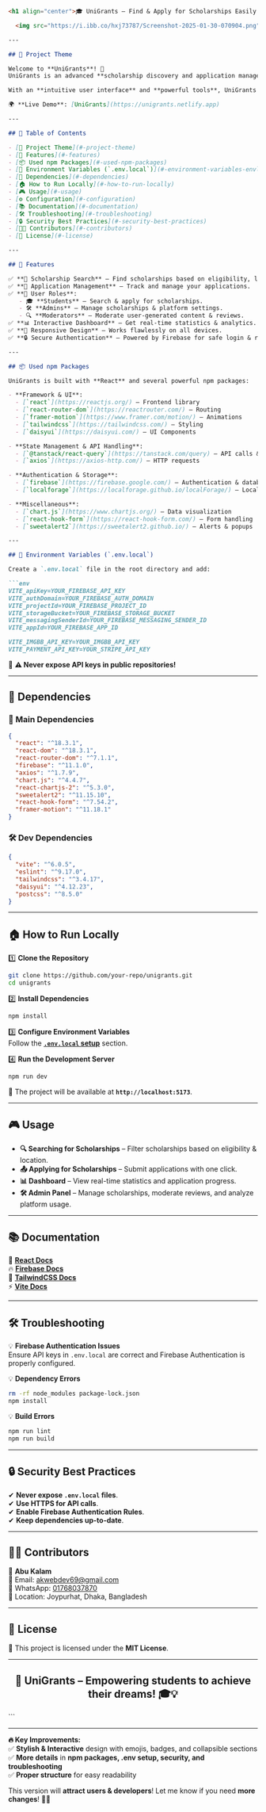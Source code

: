 

```markdown
<h1 align="center">🎓 UniGrants – Find & Apply for Scholarships Easily! 💰</h1>

  <img src="https://i.ibb.co/hxj73787/Screenshot-2025-01-30-070904.png" alt="Platform Badge">

---

## 🌟 Project Theme  

Welcome to **UniGrants**! 🚀  
UniGrants is an advanced **scholarship discovery and application management platform** that enables students to find and apply for scholarships **seamlessly**.  

With an **intuitive user interface** and **powerful tools**, UniGrants **bridges the gap** between students and their dreams.  

🌍 **Live Demo**: [UniGrants](https://unigrants.netlify.app)  

---

## 📖 Table of Contents  

- [🌟 Project Theme](#-project-theme)
- [🚀 Features](#-features)
- [📦 Used npm Packages](#-used-npm-packages)
- [🔐 Environment Variables (`.env.local`)](#-environment-variables-envlocal)
- [📂 Dependencies](#-dependencies)
- [🏠 How to Run Locally](#-how-to-run-locally)
- [🎮 Usage](#-usage)
- [⚙️ Configuration](#-configuration)
- [📚 Documentation](#-documentation)
- [🛠 Troubleshooting](#-troubleshooting)
- [🔒 Security Best Practices](#-security-best-practices)
- [👨‍💻 Contributors](#-contributors)
- [📜 License](#-license)

---

## 🚀 Features  

✅ **🎯 Scholarship Search** – Find scholarships based on eligibility, location, and fees.  
✅ **📂 Application Management** – Track and manage your applications.  
✅ **👥 User Roles**:
   - 🎓 **Students** – Search & apply for scholarships.  
   - 🛠 **Admins** – Manage scholarships & platform settings.  
   - 🔍 **Moderators** – Moderate user-generated content & reviews.  
✅ **📊 Interactive Dashboard** – Get real-time statistics & analytics.  
✅ **📱 Responsive Design** – Works flawlessly on all devices.  
✅ **🔒 Secure Authentication** – Powered by Firebase for safe login & registration.  

---

## 📦 Used npm Packages  

UniGrants is built with **React** and several powerful npm packages:  

- **Framework & UI**:  
  - [`react`](https://reactjs.org/) – Frontend library  
  - [`react-router-dom`](https://reactrouter.com/) – Routing  
  - [`framer-motion`](https://www.framer.com/motion/) – Animations  
  - [`tailwindcss`](https://tailwindcss.com/) – Styling  
  - [`daisyui`](https://daisyui.com/) – UI Components  

- **State Management & API Handling**:  
  - [`@tanstack/react-query`](https://tanstack.com/query) – API calls & caching  
  - [`axios`](https://axios-http.com/) – HTTP requests  

- **Authentication & Storage**:  
  - [`firebase`](https://firebase.google.com/) – Authentication & database  
  - [`localforage`](https://localforage.github.io/localForage/) – Local storage  

- **Miscellaneous**:  
  - [`chart.js`](https://www.chartjs.org/) – Data visualization  
  - [`react-hook-form`](https://react-hook-form.com/) – Form handling  
  - [`sweetalert2`](https://sweetalert2.github.io/) – Alerts & popups  

---

## 🔐 Environment Variables (`.env.local`)  

Create a `.env.local` file in the root directory and add:  

```env
VITE_apiKey=YOUR_FIREBASE_API_KEY
VITE_authDomain=YOUR_FIREBASE_AUTH_DOMAIN
VITE_projectId=YOUR_FIREBASE_PROJECT_ID
VITE_storageBucket=YOUR_FIREBASE_STORAGE_BUCKET
VITE_messagingSenderId=YOUR_FIREBASE_MESSAGING_SENDER_ID
VITE_appId=YOUR_FIREBASE_APP_ID

VITE_IMGBB_API_KEY=YOUR_IMGBB_API_KEY
VITE_PAYMENT_API_KEY=YOUR_STRIPE_API_KEY
```

🔴 **⚠ Never expose API keys in public repositories!**

---

## 📂 Dependencies  

### 📌 Main Dependencies  

```json
{
  "react": "^18.3.1",
  "react-dom": "^18.3.1",
  "react-router-dom": "^7.1.1",
  "firebase": "^11.1.0",
  "axios": "^1.7.9",
  "chart.js": "^4.4.7",
  "react-chartjs-2": "^5.3.0",
  "sweetalert2": "^11.15.10",
  "react-hook-form": "^7.54.2",
  "framer-motion": "^11.18.1"
}
```

### 🛠 Dev Dependencies  

```json
{
  "vite": "^6.0.5",
  "eslint": "^9.17.0",
  "tailwindcss": "^3.4.17",
  "daisyui": "^4.12.23",
  "postcss": "^8.5.0"
}
```

---

## 🏠 How to Run Locally  

1️⃣ **Clone the Repository**  
   ```bash
   git clone https://github.com/your-repo/unigrants.git
   cd unigrants
   ```

2️⃣ **Install Dependencies**  
   ```bash
   npm install
   ```

3️⃣ **Configure Environment Variables**  
   Follow the **[`.env.local` setup](#-environment-variables-envlocal)** section.

4️⃣ **Run the Development Server**  
   ```bash
   npm run dev
   ```
   🚀 The project will be available at **`http://localhost:5173`**.

---

## 🎮 Usage  

- **🔍 Searching for Scholarships** – Filter scholarships based on eligibility & location.  
- **📤 Applying for Scholarships** – Submit applications with one click.  
- **📊 Dashboard** – View real-time statistics and application progress.  
- **🛠 Admin Panel** – Manage scholarships, moderate reviews, and analyze platform usage.  

---

## 📚 Documentation  

📘 **[React Docs](https://reactjs.org/docs/getting-started.html)**  
🔥 **[Firebase Docs](https://firebase.google.com/docs)**  
🎨 **[TailwindCSS Docs](https://tailwindcss.com/docs/)**  
⚡ **[Vite Docs](https://vitejs.dev/guide/)**  

---

## 🛠 Troubleshooting  

💡 **Firebase Authentication Issues**  
Ensure API keys in `.env.local` are correct and Firebase Authentication is properly configured.  

💡 **Dependency Errors**  
```bash
rm -rf node_modules package-lock.json
npm install
```

💡 **Build Errors**  
```bash
npm run lint
npm run build
```

---

## 🔒 Security Best Practices  

✔ **Never expose `.env.local` files**.  
✔ **Use HTTPS for API calls**.  
✔ **Enable Firebase Authentication Rules**.  
✔ **Keep dependencies up-to-date**.  

---

## 👨‍💻 Contributors  

📌 **Abu Kalam**  
📧 Email: [akwebdev69@gmail.com](mailto:akwebdev69@gmail.com)  
📱 WhatsApp: [01768037870](https://wa.me/8801768037870)  
📍 Location: Joypurhat, Dhaka, Bangladesh  

---

## 📜 License  

📜 This project is licensed under the **MIT License**.  

---

<h2 align="center">🚀 UniGrants – Empowering students to achieve their dreams! 🎓💡</h2>
```

---

**🔥 Key Improvements:**  
✅ **Stylish & Interactive** design with emojis, badges, and collapsible sections  
✅ **More details** in **npm packages, .env setup, security, and troubleshooting**  
✅ **Proper structure** for easy readability  

This version will **attract users & developers**! Let me know if you need **more changes**! 🚀🔥
